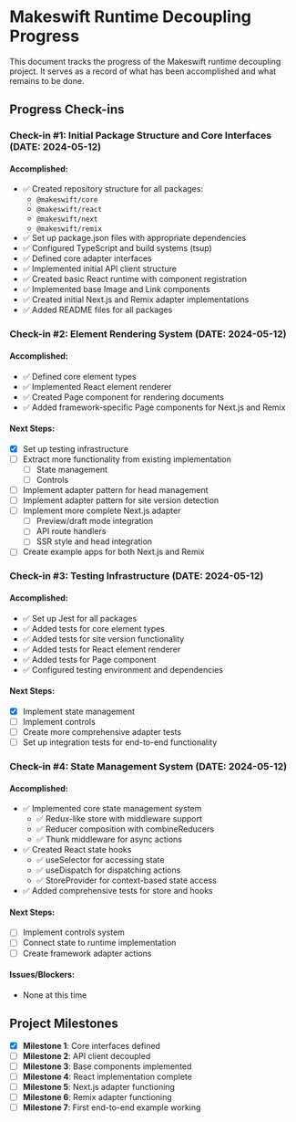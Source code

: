 # Makeswift Runtime Decoupling Progress

This document tracks the progress of the Makeswift runtime decoupling project. It serves as a record of what has been accomplished and what remains to be done.

## Progress Check-ins

### Check-in #1: Initial Package Structure and Core Interfaces (DATE: 2024-05-12)

#### Accomplished:

- ✅ Created repository structure for all packages:
  - `@makeswift/core`
  - `@makeswift/react`
  - `@makeswift/next`
  - `@makeswift/remix`
- ✅ Set up package.json files with appropriate dependencies
- ✅ Configured TypeScript and build systems (tsup)
- ✅ Defined core adapter interfaces
- ✅ Implemented initial API client structure
- ✅ Created basic React runtime with component registration
- ✅ Implemented base Image and Link components
- ✅ Created initial Next.js and Remix adapter implementations
- ✅ Added README files for all packages

### Check-in #2: Element Rendering System (DATE: 2024-05-12)

#### Accomplished:

- ✅ Defined core element types
- ✅ Implemented React element renderer
- ✅ Created Page component for rendering documents
- ✅ Added framework-specific Page components for Next.js and Remix

#### Next Steps:

- [x] Set up testing infrastructure
- [ ] Extract more functionality from existing implementation
  - [ ] State management
  - [ ] Controls
- [ ] Implement adapter pattern for head management
- [ ] Implement adapter pattern for site version detection
- [ ] Implement more complete Next.js adapter
  - [ ] Preview/draft mode integration
  - [ ] API route handlers
  - [ ] SSR style and head integration
- [ ] Create example apps for both Next.js and Remix

### Check-in #3: Testing Infrastructure (DATE: 2024-05-12)

#### Accomplished:

- ✅ Set up Jest for all packages
- ✅ Added tests for core element types
- ✅ Added tests for site version functionality
- ✅ Added tests for React element renderer
- ✅ Added tests for Page component
- ✅ Configured testing environment and dependencies

#### Next Steps:

- [x] Implement state management
- [ ] Implement controls
- [ ] Create more comprehensive adapter tests
- [ ] Set up integration tests for end-to-end functionality

### Check-in #4: State Management System (DATE: 2024-05-12)

#### Accomplished:

- ✅ Implemented core state management system
  - ✅ Redux-like store with middleware support
  - ✅ Reducer composition with combineReducers
  - ✅ Thunk middleware for async actions
- ✅ Created React state hooks
  - ✅ useSelector for accessing state
  - ✅ useDispatch for dispatching actions
  - ✅ StoreProvider for context-based state access
- ✅ Added comprehensive tests for store and hooks

#### Next Steps:

- [ ] Implement controls system
- [ ] Connect state to runtime implementation
- [ ] Create framework adapter actions

#### Issues/Blockers:

- None at this time

## Project Milestones

- [x] **Milestone 1**: Core interfaces defined
- [ ] **Milestone 2**: API client decoupled
- [ ] **Milestone 3**: Base components implemented
- [ ] **Milestone 4**: React implementation complete
- [ ] **Milestone 5**: Next.js adapter functioning
- [ ] **Milestone 6**: Remix adapter functioning
- [ ] **Milestone 7**: First end-to-end example working